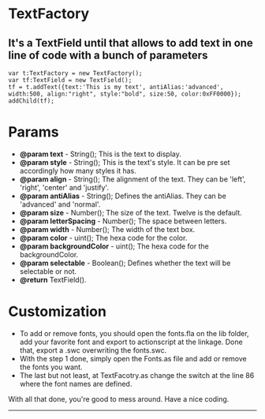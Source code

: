<h1>TextFactory</h1>
<h2>It's a TextField until that allows to add text in one line of code with a bunch of parameters</h2>

	var t:TextFactory = new TextFactory();
	var tf:TextField = new TextField();
	tf = t.addText({text:'This is my text', antiAlias:'advanced', width:500, align:"right", style:"bold", size:50, color:0xFF0000});
	addChild(tf);

<h1>Params</h1>

* <strong>@param text</strong> - String(); This is the text to display.
* <strong>@param style</strong> - String(); This is the text's style. It can be pre set accordingly how many styles it has.
* <strong>@param align</strong> -  String(); The alignment of the text. They can be 'left', 'right', 'center' and 'justify'.
* <strong>@param antiAlias</strong> - String(); Defines the antiAlias. They can be 'advanced' and 'normal'.
* <strong>@param size</strong> - Number(); The size of the text. Twelve is the default.
* <strong>@param letterSpacing</strong> - Number(); The space between letters.
* <strong>@param width</strong> - Number(); The width of the text box.
* <strong>@param color</strong> - uint(); The hexa code for the color.
* <strong>@param backgroundColor</strong> - uint(); The hexa code for the backgroundColor.
* <strong>@param selectable</strong> - Boolean(); Defines whether the text will be selectable or not.
* <strong>@return</strong> TextField().

<h1>Customization</h1>

* To add or remove fonts, you should open the fonts.fla on the lib folder, add your favorite font and export to actionscript at the linkage. Done that, export a .swc overwriting the fonts.swc.
* With the step 1 done, simply open the Fonts.as file and add or remove the fonts you want.
* The last but not least, at TextFacotry.as change the switch at the line 86 where the font names are defined. 

With all that done, you're good to mess around. Have a nice coding.



------------------------------------------------------------------------------------------------------------------------------
